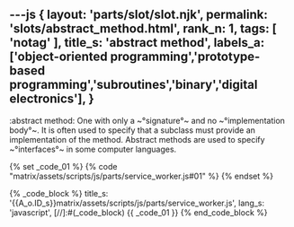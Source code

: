 ---js
{
  layout: 'parts/slot/slot.njk',
  permalink: 'slots/abstract_method.html',
  rank_n: 1,
  tags: [ 'notag' ],
  title_s: 'abstract method',
  labels_a: ['object-oriented programming','prototype-based programming','subroutines','binary','digital electronics'],
}
---
:abstract method:
One with only a ~°signature°~ and no ~°implementation body°~. It is often used to specify that a subclass must provide an implementation of the method. Abstract methods are used to specify ~°interfaces°~ in some computer languages.


{% set _code_01 %}
{% code "matrix/assets/scripts/js/parts/service_worker.js#01" %}
{% endset %}

{% _code_block %}
    title_s: '{{A_o.ID_s}}matrix/assets/scripts/js/parts/service_worker.js',
    lang_s: 'javascript',
[//]:#(_code_block)
{{ _code_01 }}
{% end_code_block %}
